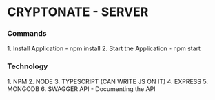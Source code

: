 <h1>CRYPTONATE - SERVER</h1>

<h3>Commands</h3>
1. Install Application - npm install
2. Start the Application - npm start

<h3>Technology</h3>
1. NPM
2. NODE
3. TYPESCRIPT (CAN WRITE JS ON IT)
4. EXPRESS
5. MONGODB
6. SWAGGER API - Documenting the API
